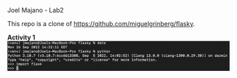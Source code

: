 Joel Majano - Lab2

This repo is a clone of https://github.com/miguelgrinberg/flasky.

**Activity 1**
![](images/Activity1.png)